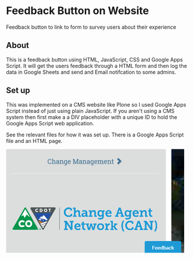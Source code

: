 # Feedback Button on Website
Feedback button to link to form to survey users about their experience


## About
This is a feedback button using HTML, JavaScript, CSS and Google Apps Script. It will get the users feedback through a HTML form and then log the data in Google Sheets and send and Email notifcation to some admins. 

## Set up

This was implemented on a CMS website like Plone so I used Google Apps Script instead of just using plain JavaScript. 
If you aren't using a CMS system then first make a a DIV placeholder with a unique ID to hold the Google Apps Script web application. 

See the relevant files for how it was set up. There is a Google Apps Script file and an HTML page. 


![feedback btn](https://github.com/ninjaalex888/Feedback-Button-on-Website/blob/master/unnamed.png "Example Button")
